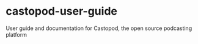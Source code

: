 # castopod-user-guide
User guide and documentation for Castopod, the open source podcasting platform
